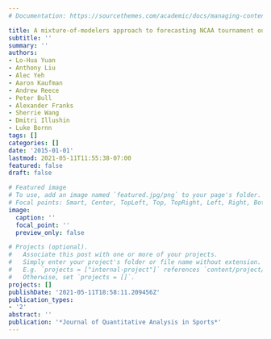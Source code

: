 ```yaml
---
# Documentation: https://sourcethemes.com/academic/docs/managing-content/

title: A mixture-of-modelers approach to forecasting NCAA tournament outcomes
subtitle: ''
summary: ''
authors:
- Lo-Hua Yuan
- Anthony Liu
- Alec Yeh
- Aaron Kaufman
- Andrew Reece
- Peter Bull
- Alexander Franks
- Sherrie Wang
- Dmitri Illushin
- Luke Bornn
tags: []
categories: []
date: '2015-01-01'
lastmod: 2021-05-11T11:55:38-07:00
featured: false
draft: false

# Featured image
# To use, add an image named `featured.jpg/png` to your page's folder.
# Focal points: Smart, Center, TopLeft, Top, TopRight, Left, Right, BottomLeft, Bottom, BottomRight.
image:
  caption: ''
  focal_point: ''
  preview_only: false

# Projects (optional).
#   Associate this post with one or more of your projects.
#   Simply enter your project's folder or file name without extension.
#   E.g. `projects = ["internal-project"]` references `content/project/deep-learning/index.md`.
#   Otherwise, set `projects = []`.
projects: []
publishDate: '2021-05-11T18:58:11.209456Z'
publication_types:
- '2'
abstract: ''
publication: '*Journal of Quantitative Analysis in Sports*'
---
```

